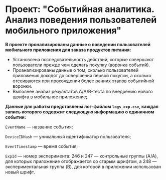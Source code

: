 # Проект: "Событийная аналитика. Анализ поведения пользователей мобильного приложения"

**В проекте пронализированы данные о поведении пользователей мобильного приложения для заказа продуктов питания:**

- Установлена последовательность действий, которые совершают пользователи прежде чем сделать покупку (воронка событий). 
- Проанализированы данные о том, сколько пользователей приложения доходят до совершения первой покупки, а сколько отсеиваются при прохождении более раниих этапов событийной воронки.
- Выполнен анализ результатов A/A/B-теста по внедрению нового шрифта в мобильное приложение;

**Данные для работы представлены лог-файлом `logs_exp.csv`, каждая запись которого содержит следующую информацию о единичном событии:**

`EventName` — название события;

`DeviceIDHash` — уникальный идентификатор пользователя;

`EventTimestamp` — время события;

`ExpId` — номер эксперимента: 246 и 247 — контрольные группы (A/A), для которых приложение отображается со старым шрифтом, а 248 — экспериментальная группа (B), для которой в приложении использован новый шрифт.

